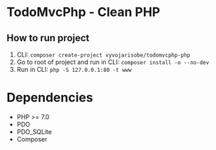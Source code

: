 TodoMvcPhp - Clean PHP
======================

## How to run project

1. CLI: `composer create-project vyvojarisobe/todomvcphp-php`
2. Go to root of project and run in CLI: `composer install -o --no-dev`
3. Run in CLI: `php -S 127.0.0.1:80 -t www`

Dependencies
============

+ PHP >= 7.0
+ PDO
+ PDO_SQLite
+ Composer
